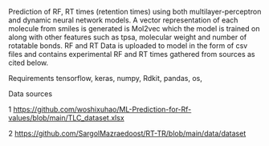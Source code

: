   Prediction of RF, RT times (retention times) using both multilayer-perceptron and dynamic neural network models. A vector representation of each molecule from smiles is generated is Mol2vec which the model is trained on along with other features such as tpsa, molecular weight and number of rotatable bonds. RF and RT Data is uploaded to model in the form of csv files and contains experimental RF and RT times gathered from sources as cited below. 

   Requirements
   tensorflow, keras, numpy, Rdkit, pandas, os, 

   Data sources

   1 https://github.com/woshixuhao/ML-Prediction-for-Rf-values/blob/main/TLC_dataset.xlsx

   2 https://github.com/SargolMazraedoost/RT-TR/blob/main/data/dataset
